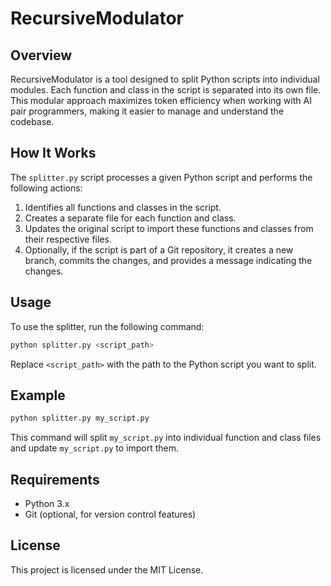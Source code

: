 # RecursiveModulator

## Overview

RecursiveModulator is a tool designed to split Python scripts into individual modules. Each function and class in the script is separated into its own file. This modular approach maximizes token efficiency when working with AI pair programmers, making it easier to manage and understand the codebase.

## How It Works

The `splitter.py` script processes a given Python script and performs the following actions:
1. Identifies all functions and classes in the script.
2. Creates a separate file for each function and class.
3. Updates the original script to import these functions and classes from their respective files.
4. Optionally, if the script is part of a Git repository, it creates a new branch, commits the changes, and provides a message indicating the changes.

## Usage

To use the splitter, run the following command:

```bash
python splitter.py <script_path>
```

Replace `<script_path>` with the path to the Python script you want to split.

## Example

```bash
python splitter.py my_script.py
```

This command will split `my_script.py` into individual function and class files and update `my_script.py` to import them.

## Requirements

- Python 3.x
- Git (optional, for version control features)

## License

This project is licensed under the MIT License.
